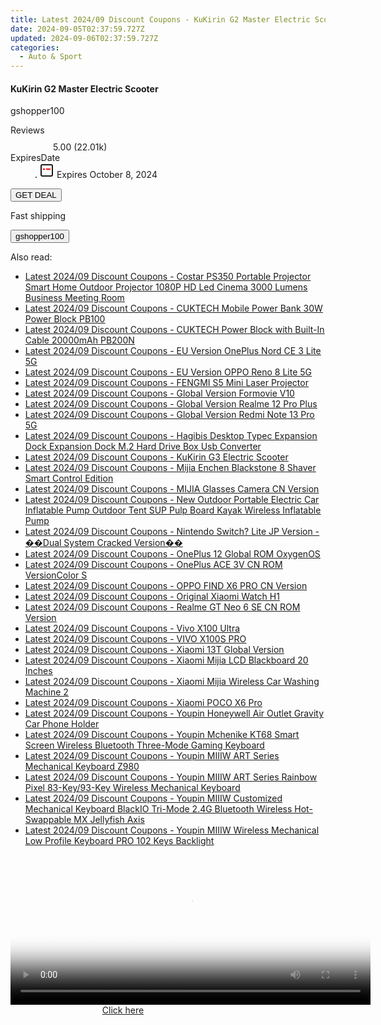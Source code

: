 ```yaml
---
title: Latest 2024/09 Discount Coupons - KuKirin G2 Master Electric Scooter
date: 2024-09-05T02:37:59.727Z
updated: 2024-09-06T02:37:59.727Z
categories:
  - Auto & Sport
---
```



<div class="max-w-4xl mx-auto grid grid-cols-1 lg:max-w-5xl lg:gap-x-20 lg:grid-cols-2">
  <div class="relative p-3 col-start-1 row-start-1 flex flex-col-reverse rounded-lg bg-gradient-to-t from-black/75 via-black/0 sm:bg-none sm:row-start-2 sm:p-0 lg:row-start-1">
    <h4 class="mt-1 text-lg font-semibold text-white sm:text-slate-900 md:text-2xl dark:sm:text-white">KuKirin G2 Master Electric Scooter</h4>
    <p class="text-sm leading-4 font-medium text-white sm:text-slate-500 dark:sm:text-slate-400">gshopper100</p>
  </div>
  
  <div class="col-start-1 col-end-3 row-start-1 grid gap-4 sm:mb-6 sm:grid-cols-4 lg:col-start-2 lg:row-span-6 lg:row-end-6 lg:mb-0 lg:gap-6">
    
  </div>
  <dl class="row-start-2 mt-4 flex items-center text-xs font-medium sm:row-start-3 sm:mt-1 md:mt-2.5 lg:row-start-2">
    <dt class="sr-only">Reviews</dt>
    <dd class="flex items-center text-indigo-600 dark:text-indigo-400">
      <svg width="24" height="24" fill="none" aria-hidden="true" class="mr-1 stroke-current dark:stroke-indigo-500">
        <path d="m12 5 2 5h5l-4 4 2.103 5L12 16l-5.103 3L9 14l-4-4h5l2-5Z" stroke-width="2" stroke-linecap="round" stroke-linejoin="round" />
      </svg>
      <span>5.00 <span class="font-normal text-slate-400">(22.01k)</span></span>
    </dd>
    <dt class="sr-only">ExpiresDate</dt>
    <dd class="flex items-center">
      <svg width="2" height="2" aria-hidden="true" fill="currentColor" class="mx-3 text-slate-300">
        <circle cx="1" cy="1" r="1" />
      </svg>
      <svg width="24" height="24" viewBox="0 0 24 24" fill="none" stroke="currentColor" stroke-width="2">
        <rect x="3" y="3" width="18" height="18" rx="2" fill="#fff" />
        <path d="M6 10L18 10" stroke="red" stroke-width="2" fill="none" />
        <path d="M10 6L10 18" stroke="#fff" stroke-width="2" fill="none" />
      </svg>
      Expires October 8, 2024    </dd>
  </dl>
  <div class="col-start-1 row-start-3 mt-4 self-center sm:col-start-2 sm:row-span-2 sm:row-start-2 sm:mt-0 lg:col-start-1 lg:row-start-3 lg:row-end-4 lg:mt-6">
    <button type="button" onClick="javascript:window.open(decodeURIComponent('https%3A%2F%2Fwww.shareasale.com%2Fu.cfm%3Fd%3D1118411%26m%3D97331%26u%3D4338022'), '_blank');void(0);" class="rounded-lg bg-red-600 px-3 py-2 text-sm font-medium leading-6 text-white">GET DEAL</button>
  </div>
  <p class="col-start-1 mt-4 text-sm leading-6 sm:col-span-2 lg:col-span-1 lg:row-start-4 lg:mt-6 dark:text-slate-400">
  Fast shipping 
    <div>
      <button type="button" onClick="javascript:window.open(decodeURIComponent('https%3A%2F%2Fwww.shareasale.com%2Fu.cfm%3Fd%3D1118411%26m%3D97331%26u%3D4338022'), '_blank');void(0);" class="bg-green-600 text-white text-sm leading-6 font-medium py-2 px-3 rounded-lg">gshopper100</button>
    </div>
  </p>
</div>
<span class="atpl-alsoreadstyle">Also read:</span>
<div><ul>
<li><a href="https://coupons.techidaily.com/coupon-1117877-share-97331-sale/"><u>Latest 2024/09 Discount Coupons - Costar PS350 Portable Projector Smart Home Outdoor Projector 1080P HD Led Cinema 3000 Lumens Business Meeting Room</u></a></li>
<li><a href="https://coupons.techidaily.com/coupon-1117881-share-97331-sale/"><u>Latest 2024/09 Discount Coupons - CUKTECH Mobile Power Bank 30W Power Block PB100</u></a></li>
<li><a href="https://coupons.techidaily.com/coupon-1117880-share-97331-sale/"><u>Latest 2024/09 Discount Coupons - CUKTECH Power Block with Built-In Cable 20000mAh PB200N</u></a></li>
<li><a href="https://coupons.techidaily.com/coupon-1117886-share-97331-sale/"><u>Latest 2024/09 Discount Coupons - EU Version OnePlus Nord CE 3 Lite 5G</u></a></li>
<li><a href="https://coupons.techidaily.com/coupon-1117821-share-97331-sale/"><u>Latest 2024/09 Discount Coupons - EU Version OPPO Reno 8 Lite 5G</u></a></li>
<li><a href="https://coupons.techidaily.com/coupon-1117884-share-97331-sale/"><u>Latest 2024/09 Discount Coupons - FENGMI S5 Mini Laser Projector</u></a></li>
<li><a href="https://coupons.techidaily.com/coupon-1117873-share-97331-sale/"><u>Latest 2024/09 Discount Coupons - Global Version Formovie V10</u></a></li>
<li><a href="https://coupons.techidaily.com/coupon-1117888-share-97331-sale/"><u>Latest 2024/09 Discount Coupons - Global Version Realme 12 Pro Plus</u></a></li>
<li><a href="https://coupons.techidaily.com/coupon-1117811-share-97331-sale/"><u>Latest 2024/09 Discount Coupons - Global Version Redmi Note 13 Pro 5G</u></a></li>
<li><a href="https://coupons.techidaily.com/coupon-1117810-share-97331-sale/"><u>Latest 2024/09 Discount Coupons - Hagibis Desktop Typec Expansion Dock Expansion Dock M.2 Hard Drive Box Usb Converter</u></a></li>
<li><a href="https://coupons.techidaily.com/coupon-1117872-share-97331-sale/"><u>Latest 2024/09 Discount Coupons - KuKirin G3 Electric Scooter</u></a></li>
<li><a href="https://coupons.techidaily.com/coupon-1117879-share-97331-sale/"><u>Latest 2024/09 Discount Coupons - Mijia Enchen Blackstone 8 Shaver Smart Control Edition</u></a></li>
<li><a href="https://coupons.techidaily.com/coupon-1117817-share-97331-sale/"><u>Latest 2024/09 Discount Coupons - MIJIA Glasses Camera CN Version</u></a></li>
<li><a href="https://coupons.techidaily.com/coupon-1117891-share-97331-sale/"><u>Latest 2024/09 Discount Coupons - New Outdoor Portable Electric Car Inflatable Pump Outdoor Tent SUP Pulp Board Kayak Wireless Inflatable Pump</u></a></li>
<li><a href="https://coupons.techidaily.com/coupon-1117876-share-97331-sale/"><u>Latest 2024/09 Discount Coupons - Nintendo Switch? Lite JP Version - ��Dual System Cracked Version��</u></a></li>
<li><a href="https://coupons.techidaily.com/coupon-1117819-share-97331-sale/"><u>Latest 2024/09 Discount Coupons - OnePlus 12 Global ROM OxygenOS</u></a></li>
<li><a href="https://coupons.techidaily.com/coupon-1117874-share-97331-sale/"><u>Latest 2024/09 Discount Coupons - OnePlus ACE 3V CN ROM VersionColor S</u></a></li>
<li><a href="https://coupons.techidaily.com/coupon-1117889-share-97331-sale/"><u>Latest 2024/09 Discount Coupons - OPPO FIND X6 PRO CN Version</u></a></li>
<li><a href="https://coupons.techidaily.com/coupon-1117812-share-97331-sale/"><u>Latest 2024/09 Discount Coupons - Original Xiaomi Watch H1</u></a></li>
<li><a href="https://coupons.techidaily.com/coupon-1117885-share-97331-sale/"><u>Latest 2024/09 Discount Coupons - Realme GT Neo 6 SE CN ROM Version</u></a></li>
<li><a href="https://coupons.techidaily.com/coupon-1117890-share-97331-sale/"><u>Latest 2024/09 Discount Coupons - Vivo X100 Ultra</u></a></li>
<li><a href="https://coupons.techidaily.com/coupon-1117883-share-97331-sale/"><u>Latest 2024/09 Discount Coupons - VIVO X100S PRO</u></a></li>
<li><a href="https://coupons.techidaily.com/coupon-1117887-share-97331-sale/"><u>Latest 2024/09 Discount Coupons - Xiaomi 13T Global Version</u></a></li>
<li><a href="https://coupons.techidaily.com/coupon-1117818-share-97331-sale/"><u>Latest 2024/09 Discount Coupons - Xiaomi Mijia LCD Blackboard 20 Inches</u></a></li>
<li><a href="https://coupons.techidaily.com/coupon-1117878-share-97331-sale/"><u>Latest 2024/09 Discount Coupons - Xiaomi Mijia Wireless Car Washing Machine 2</u></a></li>
<li><a href="https://coupons.techidaily.com/coupon-1117820-share-97331-sale/"><u>Latest 2024/09 Discount Coupons - Xiaomi POCO X6 Pro</u></a></li>
<li><a href="https://coupons.techidaily.com/coupon-1117882-share-97331-sale/"><u>Latest 2024/09 Discount Coupons - Youpin Honeywell Air Outlet Gravity Car Phone Holder</u></a></li>
<li><a href="https://coupons.techidaily.com/coupon-1117875-share-97331-sale/"><u>Latest 2024/09 Discount Coupons - Youpin Mchenike KT68 Smart Screen Wireless Bluetooth Three-Mode Gaming Keyboard</u></a></li>
<li><a href="https://coupons.techidaily.com/coupon-1117816-share-97331-sale/"><u>Latest 2024/09 Discount Coupons - Youpin MIIIW ART Series Mechanical Keyboard Z980</u></a></li>
<li><a href="https://coupons.techidaily.com/coupon-1117813-share-97331-sale/"><u>Latest 2024/09 Discount Coupons - Youpin MIIIW ART Series Rainbow Pixel 83-Key/93-Key Wireless Mechanical Keyboard</u></a></li>
<li><a href="https://coupons.techidaily.com/coupon-1117814-share-97331-sale/"><u>Latest 2024/09 Discount Coupons - Youpin MIIIW Customized Mechanical Keyboard BlackIO Tri-Mode 2.4G Bluetooth Wireless Hot-Swappable MX Jellyfish Axis</u></a></li>
<li><a href="https://coupons.techidaily.com/coupon-1117815-share-97331-sale/"><u>Latest 2024/09 Discount Coupons - Youpin MIIIW Wireless Mechanical Low Profile Keyboard PRO 102 Keys Backlight</u></a></li>
</ul></div>

<ins class="adsbygoogle"
      style="display:block"
      data-ad-client="ca-pub-7571918770474297"
      data-ad-slot="8358498916"
      data-ad-format="auto"
      data-full-width-responsive="true"></ins>
<!-- affiliate ads begin -->
<span id="1983545">
					<video width="576" height="240" style="cursor:pointer"
           poster="//a.impactradius-go.com/display-clicktoplayimage/1983545.png"
           onclick="if(!this.playClicked){this.play();this.setAttribute('controls',true);this.playClicked=true;}">
	   <source src="//a.impactradius-go.com/display-ad/22993-1983545">
	   <img src="//a.impactradius-go.com/display-clicktoplayimage/1983545.png" style="border: none; height: 100%; width: 100%; object-fit: contain">
	</video>
	<div style="width:360px;text-align:center"><a href="javascript:window.open(decodeURIComponent('https%3A%2F%2Fhomestyler.sjv.io%2Fc%2F5597632%2F1983545%2F22993'), '_blank');void(0);">Click here</a></div>
</span>
<img height="0" width="0" src="https://imp.pxf.io/i/5597632/1983545/22993" style="position:absolute;visibility:hidden;" border="0" />
<!-- affiliate ads end -->